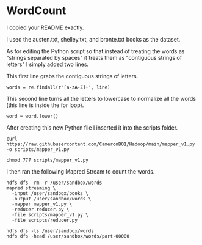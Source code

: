 # WordCount

I copied your README exactly.

I used the austen.txt, shelley.txt, and bronte.txt books as the dataset.

As for editing the Python script so that instead of treating the words as "strings separated by spaces" it treats them as "contiguous strings of letters" I simply added two lines.

This first line grabs the contiguous strings of letters.
```
words = re.findall(r'[a-zA-Z]+', line)
```

This second line turns all the letters to lowercase to normalize all the words (this line is inside the for loop).
```
word = word.lower()
```

After creating this new Python file I inserted it into the scripts folder.
```
curl https://raw.githubusercontent.com/CameronB01/Hadoop/main/mapper_v1.py -o scripts/mapper_v1.py

chmod 777 scripts/mapper_v1.py
```

I then ran the following Mapred Stream to count the words.
```
hdfs dfs -rm -r /user/sandbox/words
mapred streaming \
  -input /user/sandbox/books \
  -output /user/sandbox/words \
  -mapper mapper_v1.py \
  -reducer reducer.py \
  -file scripts/mapper_v1.py \
  -file scripts/reducer.py

hdfs dfs -ls /user/sandbox/words
hdfs dfs -head /user/sandbox/words/part-00000
```
